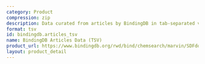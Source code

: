```yaml
---
category: Product
compression: zip
description: Data curated from articles by BindingDB in tab-separated values format
format: tsv
id: bindingdb.articles_tsv
name: BindingDB Articles Data (TSV)
product_url: https://www.bindingdb.org/rwd/bind/chemsearch/marvin/SDFdownload.jsp?download_file=/rwd/bind/downloads/BindingDB_BindingDB_Articles_202507_tsv.zip
layout: product_detail
---
```

